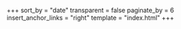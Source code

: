 +++
sort_by = "date"
transparent = false
paginate_by = 6
insert_anchor_links = "right"
template = "index.html"
+++
